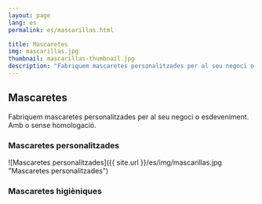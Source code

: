 ```yaml
---
layout: page
lang: es
permalink: es/mascarillas.html

title: Mascaretes
img: mascarillas.jpg
thumbnail: mascarillas-thumbnail.jpg
description: "Fabriquem mascaretes personalitzades per al seu negoci o esdeveniment. Amb o sense homologació."
---
```

## Mascaretes

Fabriquem mascaretes personalitzades per al seu negoci o esdeveniment. Amb o sense homologació.

### Mascaretes personalitzades
![Mascaretes personalitzades]({{ site.url }}/es/img/mascarillas.jpg "Mascaretes personalitzades")

### Mascaretes higièniques
